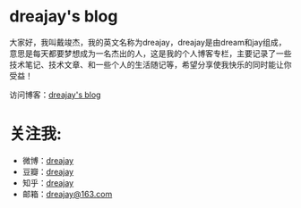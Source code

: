 # dreajay's blog

大家好，我叫戴竣杰，我的英文名称为dreajay，dreajay是由dream和jay组成，意思是每天都要梦想成为一名杰出的人，这是我的个人博客专栏，主要记录了一些技术笔记、技术文章、和一些个人的生活随记等，希望分享使我快乐的同时能让你受益！

访问博客：[dreajay's blog](http://dreajay.github.io)

# 关注我:
- 微博：[dreajay](http://weibo.com/2583230784/) 
- 豆瓣：[dreajay](http://www.douban.com/people/72514701/)
- 知乎：[dreajay](http://www.zhihu.com/people/dreajay-day)
- 邮箱：dreajay@163.com